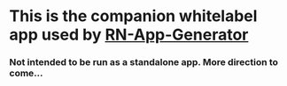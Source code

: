 # This is the companion whitelabel app used by [RN-App-Generator](https://github.com/Balintataw/RN-App-Generator "RN-App-Generator")

### Not intended to be run as a standalone app. More direction to come...
